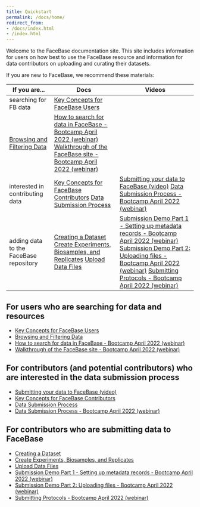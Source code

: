 ```yaml
---
title: Quickstart
permalink: /docs/home/
redirect_from:
- /docs/index.html
- /index.html
---
```


Welcome to the FaceBase documentation site. This site includes information for users on how best to use the FaceBase resource and information for data contributors on uploading and curating their datasets.

If you are new to FaceBase, we recommend these materials:

| If you are... | Docs | Videos |
|---|---|---|
| searching for FB data | [Key Concepts for FaceBase Users](/docs/user-key-concepts/)
[Browsing and Filtering Data](/docs/discovering-data/) | [How to search for data in FaceBase - Bootcamp April 2022 (webinar)](https://youtu.be/pEF4SYzA_Aw) [Walkthrough of the FaceBase site - Bootcamp April 2022 (webinar)](https://youtu.be/65G8gIcqd04) |
| interested in contributing data | [Key Concepts for FaceBase Contributors](/docs/Data-Submission-Key-Concepts/) [Data Submission Process](/docs/Data-Submission-Process/) | [Submitting your data to FaceBase (video)](https://youtu.be/S0gmerUo3I8) [Data Submission Process - Bootcamp April 2022 (webinar)](https://youtu.be/S0gmerUo3I8) |
| adding data to the FaceBase repository | [Creating a Dataset](/docs/Create-a-Dataset/) [Create Experiments, Biosamples, and Replicates](/docs/Describe-Experiments-Biosamples-and-Replicates/) [Upload Data Files](/docs/Upload-Files/) | [Submission Demo Part 1 - Setting up metadata records - Bootcamp April 2022 (webinar)](https://youtu.be/DtYjI2rAHCs) [Submission Demo Part 2: Uploading files - Bootcamp April 2022 (webinar)](https://youtu.be/BoRrrBSAOow) [Submitting Protocols - Bootcamp April 2022 (webinar)](https://youtu.be/vacr9pPzbBI) |

## For users who are searching for data and resources

- [Key Concepts for FaceBase Users](/docs/user-key-concepts/)
- [Browsing and Filtering Data](/docs/discovering-data/)
- [How to search for data in FaceBase - Bootcamp April 2022 (webinar)](https://youtu.be/pEF4SYzA_Aw)
- [Walkthrough of the FaceBase site - Bootcamp April 2022 (webinar)](https://youtu.be/65G8gIcqd04)

## For contributors (and potential contributors) who are interested in the data submission process

- [Submitting your data to FaceBase (video)](https://youtu.be/S0gmerUo3I8)
- [Key Concepts for FaceBase Contributors](/docs/Data-Submission-Key-Concepts/)
- [Data Submission Process](/docs/Data-Submission-Process/)
- [Data Submission Process - Bootcamp April 2022 (webinar)](https://youtu.be/S0gmerUo3I8)

## For contributors who are submitting data to FaceBase

- [Creating a Dataset](/docs/Create-a-Dataset/)
- [Create Experiments, Biosamples, and Replicates](/docs/Describe-Experiments-Biosamples-and-Replicates/)
- [Upload Data Files](/docs/Upload-Files/)
- [Submission Demo Part 1 - Setting up metadata records - Bootcamp April 2022 (webinar)](https://youtu.be/DtYjI2rAHCs)
- [Submission Demo Part 2: Uploading files - Bootcamp April 2022 (webinar)](https://youtu.be/BoRrrBSAOow)
- [Submitting Protocols - Bootcamp April 2022 (webinar)](https://youtu.be/vacr9pPzbBI)
